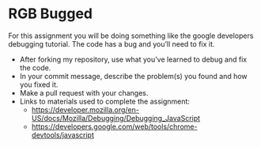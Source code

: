 # RGB Bugged

For this assignment you will be doing something like the google developers debugging tutorial. The code has a bug and you’ll need to fix it. 
  * After forking my repository, use what you’ve learned to debug and fix the code.
  * In your commit message, describe the problem(s) you found and how you fixed it. 
  * Make a pull request with your changes. 
  * Links to materials used to complete the assignment: 
    * https://developer.mozilla.org/en-US/docs/Mozilla/Debugging/Debugging_JavaScript
    * https://developers.google.com/web/tools/chrome-devtools/javascript
